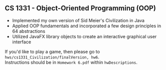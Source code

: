 ## CS 1331 - Object-Oriented Programming (OOP)
- Implemented my own version of Sid Meier's Civilization in Java
- Applied OOP fundamentals and incorporated a few design principles in 64 abstractions
- Utilized JavaFX library objects to create an interactive graphical user interface

If you'd like to play a game, then please go to `hws/cs1331_Civilization/finalVersion, hw6`. <br/>
Instructions should be in `Homework 6.pdf` within `hwDescriptions`. 
